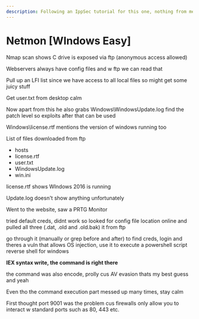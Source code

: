 ```yaml
---
description: Following an IppSec tutorial for this one, nothing from me
---
```


# Netmon \[WIndows Easy]

Nmap scan shows C drive is exposed via ftp (anonymous access allowed)

Webservers always have config files and w ftp we can read that

Pull up an LFI list since we have access to all local files so might get some juicy stuff

Get user.txt from desktop calm

Now apart from this he also grabs Windows\WindowsUpdate.log find the patch level so exploits after that can be used

Windows\license.rtf mentions the version of windows running too

List of files downloaded from ftp

* hosts
* license.rtf
* user.txt
* WindowsUpdate.log
* win.ini

license.rtf shows WIndows 2016 is running

Update.log doesn't show anything unfortunately

Went to the website, saw a PRTG Monitor

tried default creds, didnt work so looked for config file location online and pulled all three (.dat, .old and .old.bak) it from ftp

go through it (manually or grep before and after) to find creds, login and theres a vuln that allows OS injection, use it to execute a powershell script reverse shell for windows

**IEX syntax write, the command is right there**

the command was also encode, prolly cus AV evasion thats my best guess and yeah

Even tho the command execution part messed up many times, stay calm

First thought port 9001 was the problem cus firewalls only allow you to interact w standard ports such as 80, 443 etc.
